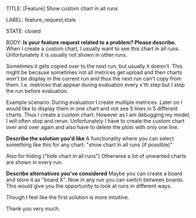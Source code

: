 TITLE:
[Feature] Show custom chart in all runs

LABEL:
feature_request,stale

STATE:
closed

BODY:
**Is your feature request related to a problem? Please describe.**
When I create a custom chart, I usually want to see this chart in all runs.
Unfortunately it is usually not shown in other runs.

Sometimes it gets copied over to the next run, but usually it doesn't.
This might be because sometimes not all metrices get upload and then charts won't be display in the current run and thus the next run can't copy from them. I.e. metrices that appear during evaluation every x'th step but I stop the run before evaluation.

Example scenario: During evaluation I create multiple metrices.
Later on I would like to display them in one chart and not see 5 lines in 5 different charts.
Thus I create a custom chart. However as I am debugging my model, I will often stop and rerun.
Unfortunately I have to create the custom chart over and over again and also have to delete the plots with only one line.

**Describe the solution you'd like**
A functionality where you can select something like this for any chart:
"show chart in all runs (if possible)"

Also for hiding ("hide chart in all runs")
Otherwise a lot of unwanted charts are shown in every run.

**Describe alternatives you've considered**
Maybe you can create a board and store it as "board X".
Now in any run you can switch between boards.
This would give you the opportunity to look at runs in different ways.

Though I feel like the first solution is more intuitive.


Thank you very much.


